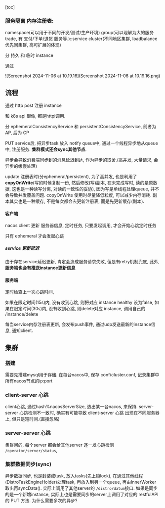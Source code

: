 [toc]

### 服务隔离 内存注册表:

namespace(可以用于不同的开发/测试/生产环境)
	group(可以理解为大的服务trade, 有 支付/下单/退货 服务等.)::service
		cluster(不同地区集群, loadbalance 优先同集群, 高可扩展的体现)



分 持久 和 临时 instance

通过



![Screenshot 2024-11-06 at 10.19.16](Screenshot 2024-11-06 at 10.19.16.png)

## 流程

通过 http post 注册 instance

和 k8s api 很像, 都是httpi调用. 

分 ephemeralConsistencyService 和 persistentConsistencyService, 前者为AP, 后为 CP

PUT service后, 把异步task 放入 notify queue中, 通过一个线程异步地从queue中, 注册服务. **集群模式还会sync其他节点**.

异步会导致消费端同步到的消息延迟到达, 作为异步的取舍.(高并发, 大量请求, 会异步的缓慢处理)

update 注册表时(分ephemeral/persistent), 为了高并发, 也是利用了 **copyOnWrite**(写的时候复制一份, 然后修改(写)副本, 在未完成写时, 读的是原数据, 这也是一种读写分离, 对读的一致性的妥协), 因为写是单线程处理queue, 并不会导致并发覆盖问题.
copyOnWrite 使用时尽量降低粒度, 可以减少内存消耗.
副本其实也是一种缓存, 不是每次都会去更新注册表, 而是先更新缓存(副本).

#### 客户端

nacos client 更新 服务器信息, 定时任务, 只要发起调用, 才会开始心跳定时任务

只有 ephemeral 才会发起心跳

##### service 更新延迟

由于存在service延迟更新, 肯定会造成服务请求失败, 但是有retry机制兜底, 此外, **服务端也会有推送instance更新信息**

#### 服务端

定时检查上一次心跳时间, 

如果在限定时间(15s)内, 没有收到心跳, 则把对应 instance healthy 设为false,
如果在限定时间(30s)内, 没有收到心跳, 则delete对应 instance, 调用自己的 /instance/delete

每当service内存注册表更新, 会发布push事件, 通过udp发送最新的instance信息, 通知client.



## 集群

### 搭建

需要先搭建mysql用于存储. 
在每台nacos中, 保存 conf/cluster.conf, 记录集群中所有nacos节点的ip:port

### client-server 心跳

client心跳, 通过hash%nacosServerSize, 选出某一台nacos, 来保持.
server-server 心跳检测不一致时, 确实有可能导致 client-server 心跳 出现在不同服务器上, 但只是短时间.(直接忽略)

### server-server 心跳

集群间的, 每个server 都会给其他server 逐一发心跳检测 `/operator/server/status`, 


### 集群数据同步(sync)

异步数据同步, 也是封装成task, 放入tasks(先上锁lock), 在通过其他线程(DistroTaskEngineHolder)处理task, 再放入到另一个queue, 再由InnerWorker 取出再syncData(). 实际上调用了其他server的 `/distro/datum`接口.
如果是同步的是一个新增instance, 实际上也是需要同步的server上调用了对应的 restfulAPI 的 PUT 方法.
为什么需要多次的异步?

